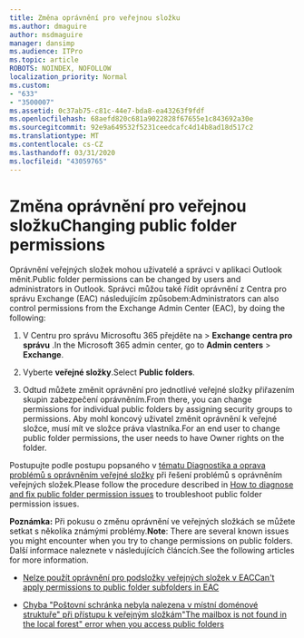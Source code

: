 ```yaml
---
title: Změna oprávnění pro veřejnou složku
ms.author: dmaguire
author: msdmaguire
manager: dansimp
ms.audience: ITPro
ms.topic: article
ROBOTS: NOINDEX, NOFOLLOW
localization_priority: Normal
ms.custom:
- "633"
- "3500007"
ms.assetid: 0c37ab75-c81c-44e7-bda8-ea43263f9fdf
ms.openlocfilehash: 68aefd820c681a9022828f67655e1c843692a30e
ms.sourcegitcommit: 92e9a649532f5231ceedcafc4d14b8ad18d517c2
ms.translationtype: MT
ms.contentlocale: cs-CZ
ms.lasthandoff: 03/31/2020
ms.locfileid: "43059765"
---
```

# <a name="changing-public-folder-permissions"></a><span data-ttu-id="88648-102">Změna oprávnění pro veřejnou složku</span><span class="sxs-lookup"><span data-stu-id="88648-102">Changing public folder permissions</span></span>

<span data-ttu-id="88648-103">Oprávnění veřejných složek mohou uživatelé a správci v aplikaci Outlook měnit.</span><span class="sxs-lookup"><span data-stu-id="88648-103">Public folder permissions can be changed by users and administrators in Outlook.</span></span> <span data-ttu-id="88648-104">Správci můžou také řídit oprávnění z Centra pro správu Exchange (EAC) následujícím způsobem:</span><span class="sxs-lookup"><span data-stu-id="88648-104">Administrators can also control permissions from the Exchange Admin Center (EAC), by doing the following:</span></span>
  
1. <span data-ttu-id="88648-105">V Centru pro správu Microsoftu 365 přejděte na \> **Exchange** **centra pro správu** .</span><span class="sxs-lookup"><span data-stu-id="88648-105">In the Microsoft 365 admin center, go to **Admin centers** \> **Exchange**.</span></span>

2. <span data-ttu-id="88648-106">Vyberte **veřejné složky**.</span><span class="sxs-lookup"><span data-stu-id="88648-106">Select **Public folders**.</span></span>

3. <span data-ttu-id="88648-107">Odtud můžete změnit oprávnění pro jednotlivé veřejné složky přiřazením skupin zabezpečení oprávněním.</span><span class="sxs-lookup"><span data-stu-id="88648-107">From there, you can change permissions for individual public folders by assigning security groups to permissions.</span></span> <span data-ttu-id="88648-108">Aby mohl koncový uživatel změnit oprávnění k veřejné složce, musí mít ve složce práva vlastníka.</span><span class="sxs-lookup"><span data-stu-id="88648-108">For an end user to change public folder permissions, the user needs to have Owner rights on the folder.</span></span>

<span data-ttu-id="88648-109">Postupujte podle postupu popsaného v [tématu Diagnostika a oprava problémů s oprávněním veřejné složky](https://docs.microsoft.com/exchange/troubleshoot/public-folders/public-folder-permission-issues) při řešení problémů s oprávněním veřejných složek.</span><span class="sxs-lookup"><span data-stu-id="88648-109">Please follow the procedure described in [How to diagnose and fix public folder permission issues](https://docs.microsoft.com/exchange/troubleshoot/public-folders/public-folder-permission-issues) to troubleshoot public folder permission issues.</span></span>

<span data-ttu-id="88648-110">**Poznámka:** Při pokusu o změnu oprávnění ve veřejných složkách se můžete setkat s několika známými problémy.</span><span class="sxs-lookup"><span data-stu-id="88648-110">**Note**: There are several known issues you might encounter when you try to change permissions on public folders.</span></span> <span data-ttu-id="88648-111">Další informace naleznete v následujících článcích.</span><span class="sxs-lookup"><span data-stu-id="88648-111">See the following articles for more information.</span></span>

- [<span data-ttu-id="88648-112">Nelze použít oprávnění pro podsložky veřejných složek v EAC</span><span class="sxs-lookup"><span data-stu-id="88648-112">Can't apply permissions to public folder subfolders in EAC</span></span>](https://docs.microsoft.com/exchange/troubleshoot/public-folders/can%E2%80%99t-apply-permissions-public-folder-subfolders)

- [<span data-ttu-id="88648-113">Chyba "Poštovní schránka nebyla nalezena v místní doménové struktuře" při přístupu k veřejným složkám</span><span class="sxs-lookup"><span data-stu-id="88648-113">"The mailbox is not found in the local forest" error when you access public folders</span></span>](https://docs.microsoft.com/exchange/troubleshoot/public-folders/mailbox-not-found-local-forest-public-folder)
